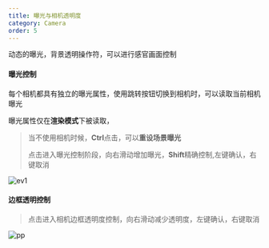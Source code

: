 ```yaml
---
title: 曝光与相机透明度
category: Camera
order: 5
---
```


动态的曝光，背景透明操作符，可以进行感官画面控制

#### 曝光控制

每个相机都具有独立的曝光属性，使用跳转按钮切换到相机时，可以读取当前相机曝光

曝光属性仅在**渲染模式**下被读取，

> 当不使用相机时候，**Ctrl**点击，可以**重设场景曝光**
>
> 点击进入曝光控制阶段，向右滑动增加曝光，**Shift**精确控制,左键确认，右键取消 

![ev1](../../uploads/ev1.gif)



#### 边框透明控制

> 点击进入相机边框透明度控制，向右滑动减少透明度，左键确认，右键取消 

![pp](../../uploads/pp.gif)